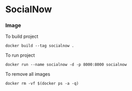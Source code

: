 # SocialNow

### Image
To build project
```
docker build --tag socialnow . 
```

To run project
```
docker run --name socialnow -d -p 8000:8000 socialnow
```

To remove all images
```
docker rm -vf $(docker ps -a -q)
```
